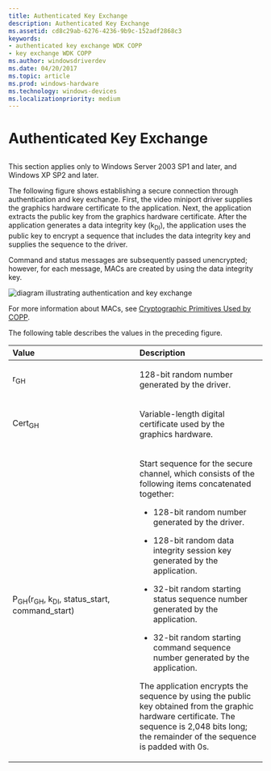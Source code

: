 ```yaml
---
title: Authenticated Key Exchange
description: Authenticated Key Exchange
ms.assetid: cd8c29ab-6276-4236-9b9c-152adf2868c3
keywords:
- authenticated key exchange WDK COPP
- key exchange WDK COPP
ms.author: windowsdriverdev
ms.date: 04/20/2017
ms.topic: article
ms.prod: windows-hardware
ms.technology: windows-devices
ms.localizationpriority: medium
---
```


# Authenticated Key Exchange


## <span id="ddk_authenticated_key_exchange_gg"></span><span id="DDK_AUTHENTICATED_KEY_EXCHANGE_GG"></span>


This section applies only to Windows Server 2003 SP1 and later, and Windows XP SP2 and later.

The following figure shows establishing a secure connection through authentication and key exchange. First, the video miniport driver supplies the graphics hardware certificate to the application. Next, the application extracts the public key from the graphics hardware certificate. After the application generates a data integrity key (k<sub>DI</sub>), the application uses the public key to encrypt a sequence that includes the data integrity key and supplies the sequence to the driver.

Command and status messages are subsequently passed unencrypted; however, for each message, MACs are created by using the data integrity key.

![diagram illustrating authentication and key exchange](images/coppkey.png)

For more information about MACs, see [Cryptographic Primitives Used by COPP](cryptographic-primitives-used-by-copp.md).

The following table describes the values in the preceding figure.

<table>
<colgroup>
<col width="50%" />
<col width="50%" />
</colgroup>
<thead>
<tr class="header">
<th align="left">Value</th>
<th align="left">Description</th>
</tr>
</thead>
<tbody>
<tr class="odd">
<td align="left"><p>r<sub>GH</sub></p></td>
<td align="left"><p>128-bit random number generated by the driver.</p></td>
</tr>
<tr class="even">
<td align="left"><p>Cert<sub>GH</sub></p></td>
<td align="left"><p>Variable-length digital certificate used by the graphics hardware.</p></td>
</tr>
<tr class="odd">
<td align="left"><p>P<sub>GH</sub>(r<sub>GH</sub>, k<sub>DI</sub>, status_start, command_start)</p></td>
<td align="left"><p>Start sequence for the secure channel, which consists of the following items concatenated together:</p>
<ul>
<li><p>128-bit random number generated by the driver.</p></li>
<li><p>128-bit random data integrity session key generated by the application.</p></li>
<li><p>32-bit random starting status sequence number generated by the application.</p></li>
<li><p>32-bit random starting command sequence number generated by the application.</p></li>
</ul>
<p>The application encrypts the sequence by using the public key obtained from the graphic hardware certificate. The sequence is 2,048 bits long; the remainder of the sequence is padded with 0s.</p></td>
</tr>
</tbody>
</table>

 

 

 





